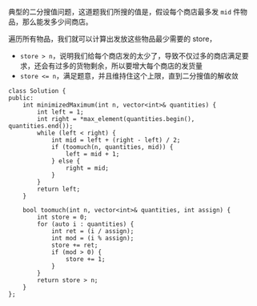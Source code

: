 典型的二分搜值问题，这道题我们所搜的值是，假设每个商店最多发 `mid` 件物品，那么能发多少间商店。

遍历所有物品，我们就可以计算出发放这些物品最少需要的 store，
- `store > n`，说明我们给每个商店发的太少了，导致不仅过多的商店满足要求，还会有过多的货物剩余，所以要增大每个商店的发货量
- `store <= n`，满足题意，并且维持住这个上限，直到二分搜值的解收敛

```
class Solution {
public:
    int minimizedMaximum(int n, vector<int>& quantities) {
        int left = 1;
        int right = *max_element(quantities.begin(), quantities.end());
        while (left < right) {
            int mid = left + (right - left) / 2;
            if (toomuch(n, quantities, mid)) {
                left = mid + 1;
            } else {
                right = mid;
            }
        }
        return left;
    }
    
    bool toomuch(int n, vector<int>& quantities, int assign) {
        int store = 0;
        for (auto i : quantities) {
            int ret = (i / assign);
            int mod = (i % assign);
            store += ret;
            if (mod > 0) {
                store += 1;
            }
        }
        return store > n;
    }
};
```